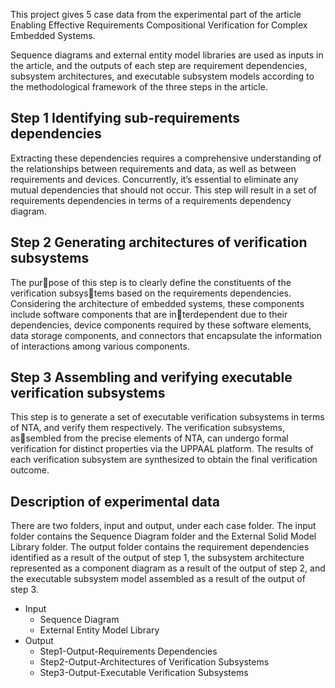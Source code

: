 
This project gives 5 case data from the experimental part of the article Enabling Effective Requirements Compositional Verification for Complex Embedded Systems.

Sequence diagrams and external entity model libraries are used as inputs in the article, and the outputs of each step are requirement dependencies, subsystem architectures, and executable subsystem models according to the methodological framework of the three steps in the article.

<h2>Step 1 Identifying sub-requirements dependencies</h2>
    Extracting these dependencies requires a comprehensive understanding of the relationships between requirements and data, as well as between requirements and devices. Concurrently, it’s essential to eliminate any mutual dependencies that should not occur. This step will result in a set of requirements dependencies in terms
of a requirements dependency diagram.

<h2>Step 2 Generating architectures of verification subsystems</h2>
    The purpose of this step is to clearly define the constituents of the verification subsystems based on the requirements dependencies. Considering the architecture of embedded systems, these components include software components that are interdependent due to their dependencies, device components required by these
software elements, data storage components, and connectors that encapsulate the information of interactions among various components.

<h2>Step 3 Assembling and verifying executable verification subsystems</h2> 
    This step is to generate a set of executable verification subsystems in terms of NTA, and verify them respectively. The verification subsystems, assembled from the precise elements of NTA, can undergo formal verification for distinct properties via the UPPAAL platform. The results of each verification
subsystem are synthesized to obtain the final verification outcome.

<h2>Description of experimental data</h2>
    There are two folders, input and output, under each case folder. The input folder contains the Sequence Diagram folder and the External Solid Model Library folder. The output folder contains the requirement dependencies identified as a result of the output of step 1, the subsystem architecture represented as a component diagram as a result of the output of step 2, and the executable subsystem model assembled as a result of the output of step 3.

- Input
    - Sequence Diagram
    - External Entity Model Library
- Output
    - Step1-Output-Requirements Dependencies
    - Step2-Output-Architectures of Verification Subsystems
    - Step3-Output-Executable Verification Subsystems


